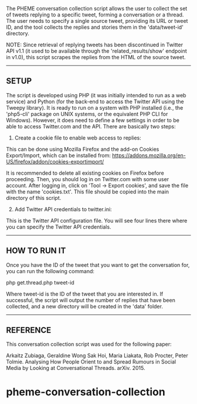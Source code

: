 The PHEME conversation collection script allows the user to collect the set of tweets replying to a specific tweet, forming a conversation or a thread. The user needs to specify a single source tweet, providing its URL or tweet ID, and the tool collects the replies and stories them in the 'data/tweet-id' directory.

NOTE: Since retrieval of replying tweets has been discontinued in Twitter API v1.1 (it used to be available through the 'related_results/show' endpoint in v1.0), this script scrapes the replies from the HTML of the source tweet.

-----
SETUP
-----

The script is developed using PHP (it was initially intended to run as a web service) and Python (for the back-end to access the Twitter API using the Tweepy library). It is ready to run on a system with PHP installed (i.e., the 'php5-cli' package on UNIX systems, or the equivalent PHP CLI for Windows). However, it does need to define a few settings in order to be able to access Twitter.com and the API. There are basically two steps:

1. Create a cookie file to enable web access to replies:

This can be done using Mozilla Firefox and the add-on Cookies Export/Import, which can be installed from:
https://addons.mozilla.org/en-US/firefox/addon/cookies-exportimport/

It is recommended to delete all existing cookies on Firefox before proceeding. Then, you should log in on Twitter.com with some user account. After logging in, click on 'Tool -> Export cookies', and save the file with the name 'cookies.txt'. This file should be copied into the main directory of this script.

2. Add Twitter API credentials to twitter.ini:

This is the Twitter API configuration file. You will see four lines there where you can specify the Twitter API credentials.

-------------
HOW TO RUN IT
-------------

Once you have the ID of the tweet that you want to get the conversation for, you can run the following command:

php get.thread.php tweet-id

Where tweet-id is the ID of the tweet that you are interested in. If successful, the script will output the number of replies that have been collected, and a new directory will be created in the 'data' folder.

---------
REFERENCE
---------

This conversation collection script was used for the following paper:

Arkaitz Zubiaga, Geraldine Wong Sak Hoi, Maria Liakata, Rob Procter, Peter Tolmie. Analysing How People Orient to and Spread Rumours in Social Media by Looking at Conversational Threads. arXiv. 2015.
# pheme-conversation-collection
